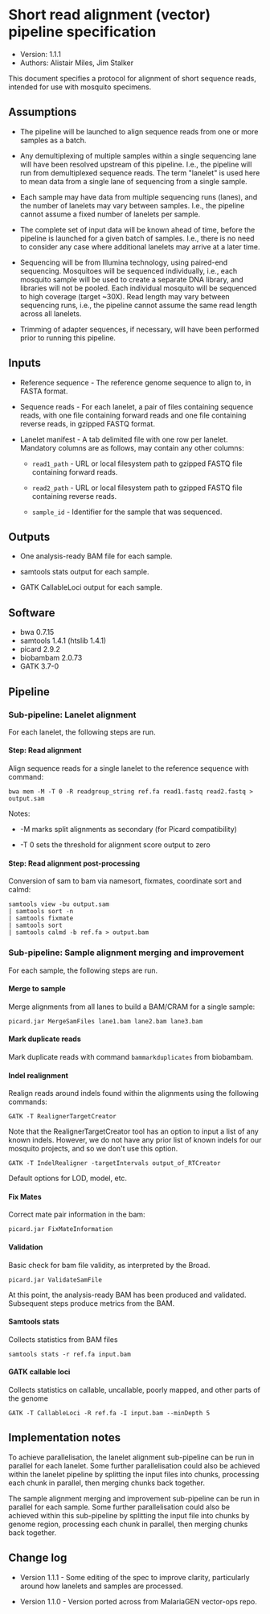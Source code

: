 # Short read alignment (vector) pipeline specification

* Version: 1.1.1
* Authors: Alistair Miles, Jim Stalker

This document specifies a protocol for alignment of short sequence
reads, intended for use with mosquito specimens.


## Assumptions

* The pipeline will be launched to align sequence reads from one or
  more samples as a batch.

* Any demultiplexing of multiple samples within a single sequencing
  lane will have been resolved upstream of this pipeline. I.e., the
  pipeline will run from demultiplexed sequence reads. The term
  "lanelet" is used here to mean data from a single lane of sequencing
  from a single sample.

* Each sample may have data from multiple sequencing runs (lanes), and
  the number of lanelets may vary between samples. I.e., the pipeline
  cannot assume a fixed number of lanelets per sample.

* The complete set of input data will be known ahead of time, before
  the pipeline is launched for a given batch of samples. I.e., there
  is no need to consider any case where additional lanelets may arrive
  at a later time.

* Sequencing will be from Illumina technology, using paired-end
  sequencing. Mosquitoes will be sequenced individually, i.e., each
  mosquito sample will be used to create a separate DNA library, and
  libraries will not be pooled. Each individual mosquito will be
  sequenced to high coverage (target ~30X). Read length may vary
  between sequencing runs, i.e., the pipeline cannot assume the same
  read length across all lanelets.

* Trimming of adapter sequences, if necessary, will have been
  performed prior to running this pipeline.


## Inputs

* Reference sequence - The reference genome sequence to align to, in
  FASTA format.

* Sequence reads - For each lanelet, a pair of files containing
  sequence reads, with one file containing forward reads and one file
  containing reverse reads, in gzipped FASTQ format.

* Lanelet manifest - A tab delimited file with one row per
  lanelet. Mandatory columns are as follows, may contain any other
  columns:

    * `read1_path` - URL or local filesystem path to gzipped FASTQ
      file containing forward reads.

    * `read2_path` - URL or local filesystem path to gzipped FASTQ
      file containing reverse reads.

    * `sample_id` - Identifier for the sample that was sequenced.


## Outputs

* One analysis-ready BAM file for each sample.

* samtools stats output for each sample.

* GATK CallableLoci output for each sample.


## Software

* bwa 0.7.15
* samtools 1.4.1 (htslib 1.4.1)
* picard 2.9.2
* biobambam 2.0.73
* GATK 3.7-0


## Pipeline


### Sub-pipeline: Lanelet alignment

For each lanelet, the following steps are run.


#### Step: Read alignment

Align sequence reads for a single lanelet to the reference sequence with command:

```
bwa mem -M -T 0 -R readgroup_string ref.fa read1.fastq read2.fastq > output.sam
```

Notes:

* -M marks split alignments as secondary (for Picard compatibility)

* -T 0 sets the threshold for alignment score output to zero


#### Step: Read alignment post-processing

Conversion of sam to bam via namesort, fixmates, coordinate sort and
calmd:

```
samtools view -bu output.sam 
| samtools sort -n 
| samtools fixmate 
| samtools sort  
| samtools calmd -b ref.fa > output.bam
```


### Sub-pipeline: Sample alignment merging and improvement

For each sample, the following steps are run.


#### Merge to sample

Merge alignments from all lanes to build a BAM/CRAM for a single sample:

```
picard.jar MergeSamFiles lane1.bam lane2.bam lane3.bam 
```


#### Mark duplicate reads

Mark duplicate reads with command `bammarkduplicates` from biobambam.


#### Indel realignment

Realign reads around indels found within the alignments using the following commands:

```
GATK -T RealignerTargetCreator
```

Note that the RealignerTargetCreator tool has an option to input a
list of any known indels. However, we do not have any prior list of
known indels for our mosquito projects, and so we don't use this
option.

```
GATK -T IndelRealigner -targetIntervals output_of_RTCreator
```

Default options for LOD, model, etc.


#### Fix Mates

Correct mate pair information in the bam:

```
picard.jar FixMateInformation
```


#### Validation

Basic check for bam file validity, as interpreted by the Broad.

```
picard.jar ValidateSamFile
```

At this point, the analysis-ready BAM has been produced and validated.
Subsequent steps produce metrics from the BAM.


#### Samtools stats

Collects statistics from BAM files

```
samtools stats -r ref.fa input.bam
```


#### GATK callable loci

Collects statistics on callable, uncallable, poorly mapped, and other parts of the genome

```
GATK -T CallableLoci -R ref.fa -I input.bam --minDepth 5 
```


## Implementation notes

To achieve parallelisation, the lanelet alignment sub-pipeline can be run
in parallel for each lanelet. Some further parallelisation could also
be achieved within the lanelet pipeline by splitting the input files
into chunks, processing each chunk in parallel, then merging chunks
back together.

The sample alignment merging and improvement sub-pipeline can be run
in parallel for each sample. Some further parallelisation could also
be achieved within this sub-pipeline by splitting the input file into
chunks by genome region, processing each chunk in parallel, then
merging chunks back together.


## Change log

* Version 1.1.1 - Some editing of the spec to improve clarity,
  particularly around how lanelets and samples are processed.

* Version 1.1.0 - Version ported across from MalariaGEN vector-ops
  repo.
